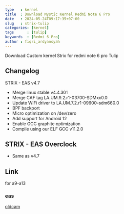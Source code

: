 ```yaml
---
type   : kernel
title  : Download Mystic Kernel Redmi Note 6 Pro
date   : 2024-05-24T09:17:35+07:00
slug   : strix-tulip
categories: [kernel]
tags      : [tulip]
keywords  : [Redmi 6 Pro]
author : fiqri_ardyansyah
---
```


Download Custom kernel Strix for redmi note 6 pro Tulip

## Changelog

STRIX - EAS v4.7

- Merge linux stable v4.4.301
- Merge CAF tag LA.UM.9.2.r1-03700-SDMxx0.0
- Update WiFi driver to LA.UM.7.2.r1-09600-sdm660.0
- BPF backport
- Micro optimization on /dev/zero
- Add support for Android 12
- Enable GCC graphite optimization
- Compile using our ELF GCC v11.2.0

## STRIX - EAS Overclock
- Same as v4.7



## Link
for a9-a13

### eas
[oldcam](http://t.me/neonix_playzone)


